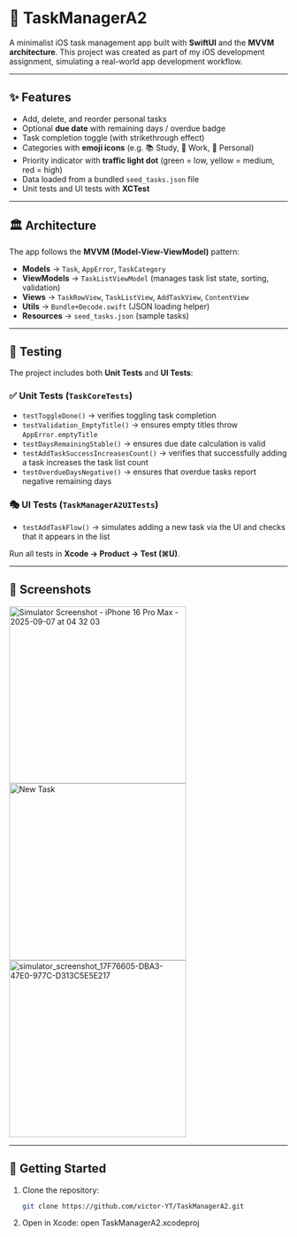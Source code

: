 # 📱 TaskManagerA2

A minimalist iOS task management app built with **SwiftUI** and the **MVVM architecture**.
This project was created as part of my iOS development assignment, simulating a real-world app development workflow.

---

## ✨ Features

- Add, delete, and reorder personal tasks
- Optional **due date** with remaining days / overdue badge
- Task completion toggle (with strikethrough effect)
- Categories with **emoji icons** (e.g. 📚 Study, 💼 Work, 🏃 Personal)
- Priority indicator with **traffic light dot** (green = low, yellow = medium, red = high)
- Data loaded from a bundled `seed_tasks.json` file
- Unit tests and UI tests with **XCTest**

---

## 🏛 Architecture

The app follows the **MVVM (Model-View-ViewModel)** pattern:

- **Models** → `Task`, `AppError`, `TaskCategory`
- **ViewModels** → `TaskListViewModel` (manages task list state, sorting, validation)
- **Views** → `TaskRowView`, `TaskListView`, `AddTaskView`, `ContentView`
- **Utils** → `Bundle+Decode.swift` (JSON loading helper)
- **Resources** → `seed_tasks.json` (sample tasks)

---

## 🧪 Testing

The project includes both **Unit Tests** and **UI Tests**:

### ✅ Unit Tests (`TaskCoreTests`)
- `testToggleDone()` → verifies toggling task completion
- `testValidation_EmptyTitle()` → ensures empty titles throw `AppError.emptyTitle`
- `testDaysRemainingStable()` → ensures due date calculation is valid
- `testAddTaskSuccessIncreasesCount()` → verifies that successfully adding a task increases the task list count
- `testOverdueDaysNegative()` → ensures that overdue tasks report negative remaining days

### 🎭 UI Tests (`TaskManagerA2UITests`)
- `testAddTaskFlow()` → simulates adding a new task via the UI and checks that it appears in the list

Run all tests in **Xcode → Product → Test (⌘U)**.

---

## 📸 Screenshots
<p lign="center">
    <img width="320" alt="Simulator Screenshot - iPhone 16 Pro Max - 2025-09-07 at 04 32 03" src="https://github.com/user-attachments/assets/03d8ea80-213c-4b34-b7bd-afa64ed1597b" />
    <img width="320" alt="New Task" src="https://github.com/user-attachments/assets/08e6b363-06e6-44cb-abb3-4c2baac40af6" />
    <img width="320" alt="simulator_screenshot_17F76605-DBA3-47E0-977C-D313C5E5E217" src="https://github.com/user-attachments/assets/106fbb9d-5192-4527-b86b-a19aa929f057" />
</p>

---

## 🚀 Getting Started

1. Clone the repository:
    ```bash
    git clone https://github.com/victor-YT/TaskManagerA2.git

2. Open in Xcode:
    open TaskManagerA2.xcodeproj
